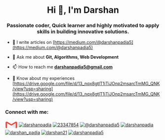 <h1 align="center">Hi 👋, I'm Darshan</h1>
<h3 align="center">Passionate coder, Quick learner and highly motivated to apply skills in building innovative solutions.</h3>

- 📝 I write articles on [https://medium.com/@darshanpadia5](https://medium.com/@darshanpadia5)

- 💬 Ask me about **Git, Algorithms, Web Development**

- 📫 How to reach me **darshanpadia5@gmail.com**

- 📄 Know about my experiences [https://drive.google.com/file/d/13_nqx8gtlT1iTiJOnp2msarcTmMG_QNK/view?usp=sharing](https://drive.google.com/file/d/13_nqx8gtlT1iTiJOnp2msarcTmMG_QNK/view?usp=sharing)




<h3 align="left">Connect with me:</h3>
<p align="left">
<a href="darshanpadia5@gmail.com" target="blank"><img align="center" src="4202011_email_gmail_mail_logo_social_icon.svg" alt="darshanpadia" height="30" width="40" /></a>
<a href="https://linkedin.com/in/darshanpadia" target="blank"><img align="center" src="https://raw.githubusercontent.com/rahuldkjain/github-profile-readme-generator/master/src/images/icons/Social/linked-in-alt.svg" alt="darshanpadia" height="30" width="40" /></a>
<a href="https://stackoverflow.com/users/23347854" target="blank"><img align="center" src="https://raw.githubusercontent.com/rahuldkjain/github-profile-readme-generator/master/src/images/icons/Social/stack-overflow.svg" alt="23347854" height="30" width="40" /></a>
<a href="https://medium.com/@darshanpadia5" target="blank"><img align="center" src="https://raw.githubusercontent.com/rahuldkjain/github-profile-readme-generator/master/src/images/icons/Social/medium.svg" alt="@darshanpadia5" height="30" width="40" /></a>
<a href="https://www.codechef.com/users/darshanpadia" target="blank"><img align="center" src="https://cdn.jsdelivr.net/npm/simple-icons@3.1.0/icons/codechef.svg" alt="darshanpadia" height="30" width="40" /></a>
<a href="https://www.hackerrank.com/darshan_padia" target="blank"><img align="center" src="https://raw.githubusercontent.com/rahuldkjain/github-profile-readme-generator/master/src/images/icons/Social/hackerrank.svg" alt="darshan_padia" height="30" width="40" /></a>
<a href="https://codeforces.com/profile/darshan21" target="blank"><img align="center" src="https://raw.githubusercontent.com/rahuldkjain/github-profile-readme-generator/master/src/images/icons/Social/codeforces.svg" alt="darshan21" height="30" width="40" /></a>
<a href="https://www.leetcode.com/darshanpadia5" target="blank"><img align="center" src="https://raw.githubusercontent.com/rahuldkjain/github-profile-readme-generator/master/src/images/icons/Social/leet-code.svg" alt="darshanpadia5" height="30" width="40" /></a>
</p>
